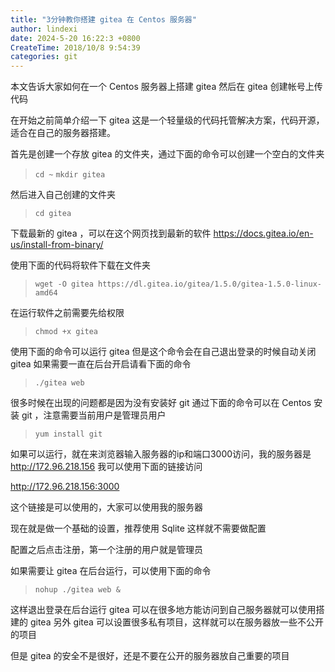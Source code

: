 ```yaml
---
title: "3分钟教你搭建 gitea 在 Centos 服务器"
author: lindexi
date: 2024-5-20 16:22:3 +0800
CreateTime: 2018/10/8 9:54:39
categories: git
---
```


本文告诉大家如何在一个 Centos 服务器上搭建 gitea 然后在 gitea 创建帐号上传代码

<!--more-->


<!-- CreateTime:2018/10/8 9:54:39 -->


在开始之前简单介绍一下 gitea 这是一个轻量级的代码托管解决方案，代码开源，适合在自己的服务器搭建。

首先是创建一个存放 gitea 的文件夹，通过下面的命令可以创建一个空白的文件夹

> `cd ~`
> `mkdir gitea`

然后进入自己创建的文件夹

> `cd gitea`

下载最新的 gitea ，可以在这个网页找到最新的软件 https://docs.gitea.io/en-us/install-from-binary/

使用下面的代码将软件下载在文件夹

> `wget -O gitea https://dl.gitea.io/gitea/1.5.0/gitea-1.5.0-linux-amd64`

在运行软件之前需要先给权限

> `chmod +x gitea`

使用下面的命令可以运行 gitea 但是这个命令会在自己退出登录的时候自动关闭 gitea 如果需要一直在后台开启请看下面的命令

> `./gitea web`

很多时候在出现的问题都是因为没有安装好 git 通过下面的命令可以在 Centos 安装 git ，注意需要当前用户是管理员用户

> `yum install git`

如果可以运行，就在来浏览器输入服务器的ip和端口3000访问，我的服务器是 http://172.96.218.156 我可以使用下面的链接访问

http://172.96.218.156:3000

这个链接是可以使用的，大家可以使用我的服务器

现在就是做一个基础的设置，推荐使用 Sqlite 这样就不需要做配置

配置之后点击注册，第一个注册的用户就是管理员

如果需要让 gitea 在后台运行，可以使用下面的命令

> `nohup ./gitea web &`

这样退出登录在后台运行 gitea 可以在很多地方能访问到自己服务器就可以使用搭建的 gitea 另外 gitea 可以设置很多私有项目，这样就可以在服务器放一些不公开的项目

但是 gitea 的安全不是很好，还是不要在公开的服务器放自己重要的项目
